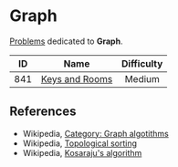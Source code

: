 # Graph

[Problems](https://leetcode.com/tag/graph/) dedicated to **Graph**.

|  ID   |                              Name                               | Difficulty |
| :---: | :-------------------------------------------------------------: | :--------: |
|  841  | [Keys and Rooms](https://leetcode.com/problems/keys-and-rooms/) |   Medium   |

## References

* Wikipedia, [Category: Graph algotithms](https://en.wikipedia.org/wiki/Category:Graph_algorithms)
* Wikipedia, [Topological sorting](https://en.wikipedia.org/wiki/Topological_sorting)
* Wikipedia, [Kosaraju's algorithm](https://en.wikipedia.org/wiki/Kosaraju%27s_algorithm)
